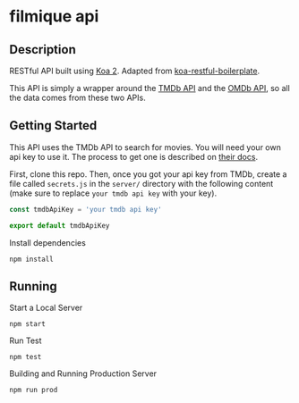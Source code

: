 # filmique api

## Description
RESTful API built using [Koa 2](https://github.com/koajs/koa/tree/v2.x). Adapted from [koa-restful-boilerplate](https://github.com/jsnomad/koa-restful-boilerplate).

This API is simply a wrapper around the [TMDb API](https://developers.themoviedb.org/3) and the [OMDb API](https://www.omdbapi.com/), so all the data comes from these two APIs.

## Getting Started
This API uses the TMDb API to search for movies. You will need your own api key to use it. The process to get one is described on [their docs](https://developers.themoviedb.org/3).

First, clone this repo. Then, once you got your api key from TMDb, create a file called `secrets.js` in the `server/` directory with the following content (make sure to replace `your tmdb api key` with your key).
``` javascript
const tmdbApiKey = 'your tmdb api key'

export default tmdbApiKey
```

Install dependencies
```
npm install
```

## Running
Start a Local Server
```
npm start
```

Run Test
```
npm test
```

Building and Running Production Server
```
npm run prod
```
